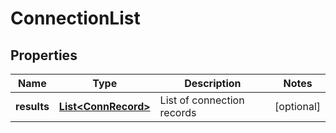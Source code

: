 

# ConnectionList


## Properties

Name | Type | Description | Notes
------------ | ------------- | ------------- | -------------
**results** | [**List&lt;ConnRecord&gt;**](ConnRecord.md) | List of connection records |  [optional]



